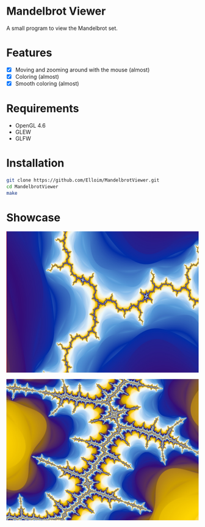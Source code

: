 # Mandelbrot Viewer

A small program to view the Mandelbrot set.

# Features

- [x] Moving and zooming around with the mouse (almost)
- [x] Coloring (almost)
- [x] Smooth coloring (almost)

# Requirements

- OpenGL 4.6
- GLEW
- GLFW

# Installation

```bash
git clone https://github.com/Elloim/MandelbrotViewer.git
cd MandelbrotViewer
make
```
# Showcase
![Mandelbrot](./rcs/mandelbrot.jpg)

![Mandelbrot2](./rcs/mandelbrot2.jpg)
